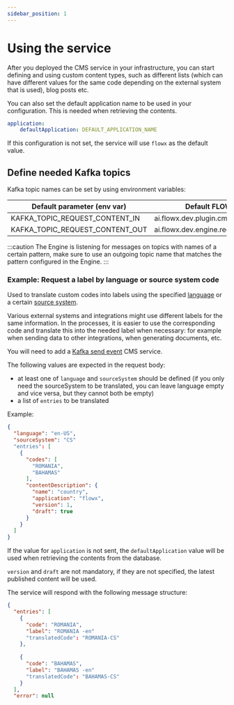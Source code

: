 ```yaml
---
sidebar_position: 1
---
```


# Using the service

After you deployed the CMS service in your infrastructure, you can start defining and using custom content types, such as different lists (which can have different values for the same code depending on the external system that is used), blog posts etc.

You can also set the default application name to be used in your configuration. This is needed when retrieving the contents.

```yaml
application:
    defaultApplication: DEFAULT_APPLICATION_NAME
```

If this configuration is not set, the service will use `flowx` as the default value.

## Define needed Kafka topics 

Kafka topic names can be set by using environment variables:

| Default parameter (env var)     | Default FLOWX.AI value (can be overwritten)                        |
| ------------------------------- | ------------------------------------------------------------------ |
| KAFKA_TOPIC_REQUEST_CONTENT_IN  | ai.flowx.dev.plugin.cms.trigger.retrieve.content.v1                |
| KAFKA_TOPIC_REQUEST_CONTENT_OUT | ai.flowx.dev.engine.receive.plugin.cms.retrieve.content.results.v1 |

:::caution
The Engine is listening for messages on topics with names of a certain pattern, make sure to use an outgoing topic name that matches the pattern configured in the Engine.
:::

### Example: Request a label by language or source system code

Used to translate custom codes into labels using the specified [language](languages.md) or a certain [source system](source-systems.md).

Various external systems and integrations might use different labels for the same information. In the processes, it is easier to use the corresponding code and translate this into the needed label when necessary: for example when sending data to other integrations, when generating documents, etc.

You will need to add a [Kafka send event](../../../../building-blocks/node/message-send-received-task-node.md) CMS service.

The following values are expected in the request body:

* at least one of `language` and `sourceSystem` should be defined (if you only need the sourceSystem to be translated, you can leave language empty and vice versa, but they cannot both be empty)
* a list of `entries` to be translated

Example:

```json
{
  "language": "en-US",
  "sourceSystem": "CS"
  "entries": [
    {
      "codes": [
        "ROMANIA",
        "BAHAMAS"
      ],
      "contentDescription": {
        "name": "country",
        "application": "flowx",
        "version": 1,
        "draft": true
      }
    }
  ]
}
```

If the value for `application` is not sent, the `defaultApplication` value will be used when retrieving the contents from the database.

`version` and `draft` are not mandatory, if they are not specified, the latest published content will be used.

The service will respond with the following message structure:

```json
{
  "entries": [
    {
      "code": "ROMANIA",
      "label": "ROMANIA -en"
      "translatedCode": "ROMANIA-CS"
    },
    
    {
      "code": "BAHAMAS",
      "label": "BAHAMAS -en"
      "translatedCode": "BAHAMAS-CS"
    }
  ],
  "error": null
```